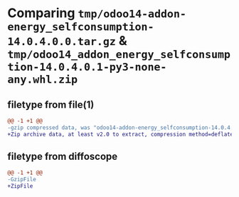 # Comparing `tmp/odoo14-addon-energy_selfconsumption-14.0.4.0.0.tar.gz` & `tmp/odoo14_addon_energy_selfconsumption-14.0.4.0.1-py3-none-any.whl.zip`

## filetype from file(1)

```diff
@@ -1 +1 @@
-gzip compressed data, was "odoo14-addon-energy_selfconsumption-14.0.4.0.0.tar", last modified: Thu Mar  7 15:17:15 2024, max compression
+Zip archive data, at least v2.0 to extract, compression method=deflate
```

## filetype from diffoscope

```diff
@@ -1 +1 @@
-GzipFile
+ZipFile
```


